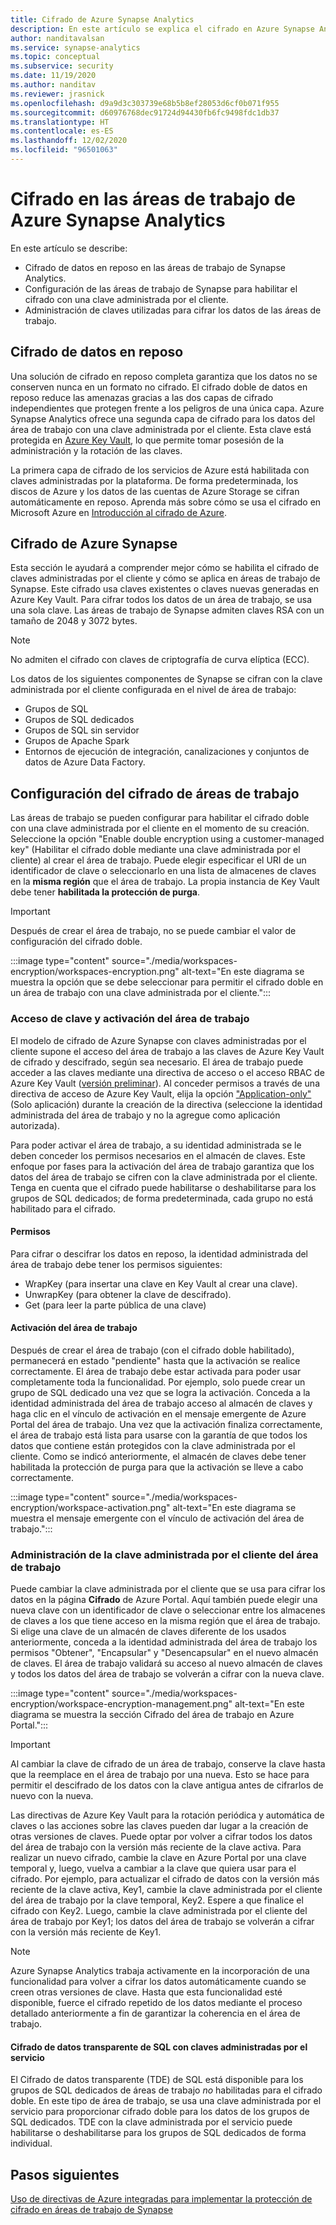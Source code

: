 ```yaml
---
title: Cifrado de Azure Synapse Analytics
description: En este artículo se explica el cifrado en Azure Synapse Analytics.
author: nanditavalsan
ms.service: synapse-analytics
ms.topic: conceptual
ms.subservice: security
ms.date: 11/19/2020
ms.author: nanditav
ms.reviewer: jrasnick
ms.openlocfilehash: d9a9d3c303739e68b5b8ef28053d6cf0b071f955
ms.sourcegitcommit: d60976768dec91724d94430fb6fc9498fdc1db37
ms.translationtype: HT
ms.contentlocale: es-ES
ms.lasthandoff: 12/02/2020
ms.locfileid: "96501063"
---
```

# <a name="encryption-for-azure-synapse-analytics-workspaces"></a>Cifrado en las áreas de trabajo de Azure Synapse Analytics

En este artículo se describe:
* Cifrado de datos en reposo en las áreas de trabajo de Synapse Analytics.
* Configuración de las áreas de trabajo de Synapse para habilitar el cifrado con una clave administrada por el cliente.
* Administración de claves utilizadas para cifrar los datos de las áreas de trabajo.

## <a name="encryption-of-data-at-rest"></a>Cifrado de datos en reposo

Una solución de cifrado en reposo completa garantiza que los datos no se conserven nunca en un formato no cifrado. El cifrado doble de datos en reposo reduce las amenazas gracias a las dos capas de cifrado independientes que protegen frente a los peligros de una única capa. Azure Synapse Analytics ofrece una segunda capa de cifrado para los datos del área de trabajo con una clave administrada por el cliente. Esta clave está protegida en [Azure Key Vault](../../key-vault/general/overview.md), lo que permite tomar posesión de la administración y la rotación de las claves.

La primera capa de cifrado de los servicios de Azure está habilitada con claves administradas por la plataforma. De forma predeterminada, los discos de Azure y los datos de las cuentas de Azure Storage se cifran automáticamente en reposo. Aprenda más sobre cómo se usa el cifrado en Microsoft Azure en [Introducción al cifrado de Azure](../../security/fundamentals/encryption-overview.md).

## <a name="azure-synapse-encryption"></a>Cifrado de Azure Synapse

Esta sección le ayudará a comprender mejor cómo se habilita el cifrado de claves administradas por el cliente y cómo se aplica en áreas de trabajo de Synapse. Este cifrado usa claves existentes o claves nuevas generadas en Azure Key Vault. Para cifrar todos los datos de un área de trabajo, se usa una sola clave. Las áreas de trabajo de Synapse admiten claves RSA con un tamaño de 2048 y 3072 bytes.

> [!NOTE]
> No admiten el cifrado con claves de criptografía de curva elíptica (ECC).

Los datos de los siguientes componentes de Synapse se cifran con la clave administrada por el cliente configurada en el nivel de área de trabajo:
* Grupos de SQL
 * Grupos de SQL dedicados
 * Grupos de SQL sin servidor
* Grupos de Apache Spark
* Entornos de ejecución de integración, canalizaciones y conjuntos de datos de Azure Data Factory.

## <a name="workspace-encryption-configuration"></a>Configuración del cifrado de áreas de trabajo

Las áreas de trabajo se pueden configurar para habilitar el cifrado doble con una clave administrada por el cliente en el momento de su creación. Seleccione la opción "Enable double encryption using a customer-managed key" (Habilitar el cifrado doble mediante una clave administrada por el cliente) al crear el área de trabajo. Puede elegir especificar el URI de un identificador de clave o seleccionarlo en una lista de almacenes de claves en la **misma región** que el área de trabajo. La propia instancia de Key Vault debe tener **habilitada la protección de purga**.

> [!IMPORTANT]
> Después de crear el área de trabajo, no se puede cambiar el valor de configuración del cifrado doble.

:::image type="content" source="./media/workspaces-encryption/workspaces-encryption.png" alt-text="En este diagrama se muestra la opción que se debe seleccionar para permitir el cifrado doble en un área de trabajo con una clave administrada por el cliente.":::

### <a name="key-access-and-workspace-activation"></a>Acceso de clave y activación del área de trabajo

El modelo de cifrado de Azure Synapse con claves administradas por el cliente supone el acceso del área de trabajo a las claves de Azure Key Vault de cifrado y descifrado, según sea necesario. El área de trabajo puede acceder a las claves mediante una directiva de acceso o el acceso RBAC de Azure Key Vault ([versión preliminar](../../key-vault/general/rbac-guide.md)). Al conceder permisos a través de una directiva de acceso de Azure Key Vault, elija la opción ["Application-only"](../../key-vault/general/secure-your-key-vault.md#key-vault-authentication-options) (Solo aplicación) durante la creación de la directiva (seleccione la identidad administrada del área de trabajo y no la agregue como aplicación autorizada).

 Para poder activar el área de trabajo, a su identidad administrada se le deben conceder los permisos necesarios en el almacén de claves. Este enfoque por fases para la activación del área de trabajo garantiza que los datos del área de trabajo se cifren con la clave administrada por el cliente. Tenga en cuenta que el cifrado puede habilitarse o deshabilitarse para los grupos de SQL dedicados; de forma predeterminada, cada grupo no está habilitado para el cifrado.

#### <a name="permissions"></a>Permisos

Para cifrar o descifrar los datos en reposo, la identidad administrada del área de trabajo debe tener los permisos siguientes:
* WrapKey (para insertar una clave en Key Vault al crear una clave).
* UnwrapKey (para obtener la clave de descifrado).
* Get (para leer la parte pública de una clave)

#### <a name="workspace-activation"></a>Activación del área de trabajo

Después de crear el área de trabajo (con el cifrado doble habilitado), permanecerá en estado "pendiente" hasta que la activación se realice correctamente. El área de trabajo debe estar activada para poder usar completamente toda la funcionalidad. Por ejemplo, solo puede crear un grupo de SQL dedicado una vez que se logra la activación. Conceda a la identidad administrada del área de trabajo acceso al almacén de claves y haga clic en el vínculo de activación en el mensaje emergente de Azure Portal del área de trabajo. Una vez que la activación finaliza correctamente, el área de trabajo está lista para usarse con la garantía de que todos los datos que contiene están protegidos con la clave administrada por el cliente. Como se indicó anteriormente, el almacén de claves debe tener habilitada la protección de purga para que la activación se lleve a cabo correctamente.

:::image type="content" source="./media/workspaces-encryption/workspace-activation.png" alt-text="En este diagrama se muestra el mensaje emergente con el vínculo de activación del área de trabajo.":::


### <a name="manage-the-workspace-customer-managed-key"></a>Administración de la clave administrada por el cliente del área de trabajo 

Puede cambiar la clave administrada por el cliente que se usa para cifrar los datos en la página **Cifrado** de Azure Portal. Aquí también puede elegir una nueva clave con un identificador de clave o seleccionar entre los almacenes de claves a los que tiene acceso en la misma región que el área de trabajo. Si elige una clave de un almacén de claves diferente de los usados anteriormente, conceda a la identidad administrada del área de trabajo los permisos "Obtener", "Encapsular" y "Desencapsular" en el nuevo almacén de claves. El área de trabajo validará su acceso al nuevo almacén de claves y todos los datos del área de trabajo se volverán a cifrar con la nueva clave.

:::image type="content" source="./media/workspaces-encryption/workspace-encryption-management.png" alt-text="En este diagrama se muestra la sección Cifrado del área de trabajo en Azure Portal.":::

>[!IMPORTANT]
>Al cambiar la clave de cifrado de un área de trabajo, conserve la clave hasta que la reemplace en el área de trabajo por una nueva. Esto se hace para permitir el descifrado de los datos con la clave antigua antes de cifrarlos de nuevo con la nueva.

Las directivas de Azure Key Vault para la rotación periódica y automática de claves o las acciones sobre las claves pueden dar lugar a la creación de otras versiones de claves. Puede optar por volver a cifrar todos los datos del área de trabajo con la versión más reciente de la clave activa. Para realizar un nuevo cifrado, cambie la clave en Azure Portal por una clave temporal y, luego, vuelva a cambiar a la clave que quiera usar para el cifrado. Por ejemplo, para actualizar el cifrado de datos con la versión más reciente de la clave activa, Key1, cambie la clave administrada por el cliente del área de trabajo por la clave temporal, Key2. Espere a que finalice el cifrado con Key2. Luego, cambie la clave administrada por el cliente del área de trabajo por Key1; los datos del área de trabajo se volverán a cifrar con la versión más reciente de Key1.

> [!NOTE]
> Azure Synapse Analytics trabaja activamente en la incorporación de una funcionalidad para volver a cifrar los datos automáticamente cuando se creen otras versiones de clave. Hasta que esta funcionalidad esté disponible, fuerce el cifrado repetido de los datos mediante el proceso detallado anteriormente a fin de garantizar la coherencia en el área de trabajo.

#### <a name="sql-transparent-data-encryption-with-service-managed-keys"></a>Cifrado de datos transparente de SQL con claves administradas por el servicio

El Cifrado de datos transparente (TDE) de SQL está disponible para los grupos de SQL dedicados de áreas de trabajo *no* habilitadas para el cifrado doble. En este tipo de área de trabajo, se usa una clave administrada por el servicio para proporcionar cifrado doble para los datos de los grupos de SQL dedicados. TDE con la clave administrada por el servicio puede habilitarse o deshabilitarse para los grupos de SQL dedicados de forma individual.

## <a name="next-steps"></a>Pasos siguientes

[Uso de directivas de Azure integradas para implementar la protección de cifrado en áreas de trabajo de Synapse](../policy-reference.md)

